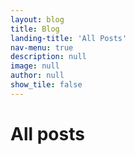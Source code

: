 ```yaml
---
layout: blog
title: Blog
landing-title: 'All Posts'
nav-menu: true
description: null
image: null
author: null
show_tile: false
---
```


<h1>All posts</h1>
